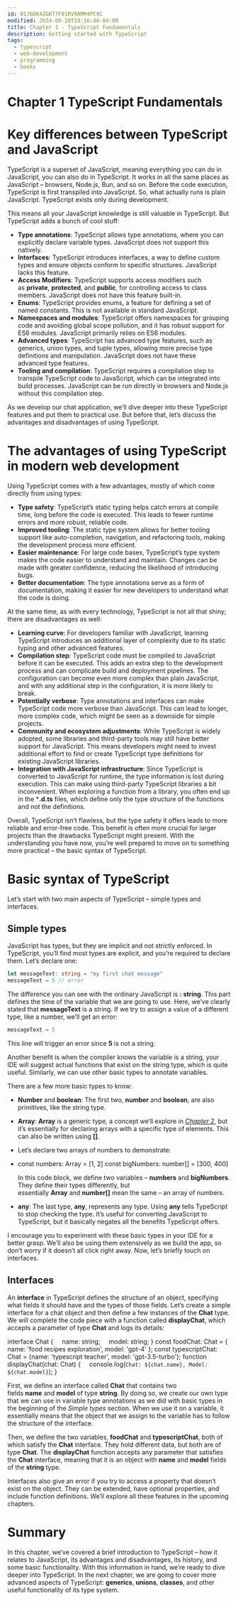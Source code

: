 ```yaml
---
id: 01J6DK4ZGKT7F01RV9AMM4PC9C
modified: 2024-08-28T19:16:46-04:00
title: Chapter 1 - TypeScript Fundamentals
description: Getting started with TypeScript
tags:
  - typescript
  - web-development
  - programming
  - books
---
```

# Chapter 1 TypeScript Fundamentals
# Key differences between TypeScript and JavaScript

TypeScript is a superset of JavaScript, meaning everything you can do in JavaScript, you can also do in TypeScript. It works in all the same places as JavaScript – browsers, Node.js, Bun, and so on. Before the code execution, TypeScript is first transpiled into JavaScript. So, what actually runs is plain JavaScript. TypeScript exists only during development.

This means all your JavaScript knowledge is still valuable in TypeScript. But TypeScript adds a bunch of cool stuff:

- **Type annotations**: TypeScript allows type annotations, where you can explicitly declare variable types. JavaScript does not support this natively.
- **Interfaces**: TypeScript introduces interfaces, a way to define custom types and ensure objects conform to specific structures. JavaScript lacks this feature.
- **Access Modifiers**: TypeScript supports access modifiers such as **private**, **protected**, and **public**, for controlling access to class members. JavaScript does not have this feature built-in.
- **Enums**: TypeScript provides enums, a feature for defining a set of named constants. This is not available in standard JavaScript.
- **Namespaces and modules**: TypeScript offers namespaces for grouping code and avoiding global scope pollution, and it has robust support for ES6 modules. JavaScript primarily relies on ES6 modules.
- **Advanced types**: TypeScript has advanced type features, such as generics, union types, and tuple types, allowing more precise type definitions and manipulation. JavaScript does not have these advanced type features.
- **Tooling and compilation**: TypeScript requires a compilation step to transpile TypeScript code to JavaScript, which can be integrated into build processes. JavaScript can be run directly in browsers and Node.js without this compilation step.

As we develop our chat application, we’ll dive deeper into these TypeScript features and put them to practical use. But before that, let’s discuss the advantages and disadvantages of using TypeScript.

# The advantages of using TypeScript in modern web development

Using TypeScript comes with a few advantages, mostly of which come directly from using types:

- **Type safety**: TypeScript’s static typing helps catch errors at compile time, long before the code is executed. This leads to fewer runtime errors and more robust, reliable code.
- **Improved tooling**: The static type system allows for better tooling support like auto-completion, navigation, and refactoring tools, making the development process more efficient.
- **Easier maintenance**: For large code bases, TypeScript’s type system makes the code easier to understand and maintain. Changes can be made with greater confidence, reducing the likelihood of introducing bugs.
- **Better documentation**: The type annotations serve as a form of documentation, making it easier for new developers to understand what the code is doing.

At the same time, as with every technology, TypeScript is not all that shiny; there are disadvantages as well:

- **Learning curve**: For developers familiar with JavaScript, learning TypeScript introduces an additional layer of complexity due to its static typing and other advanced features.
- **Compilation step**: TypeScript code must be compiled to JavaScript before it can be executed. This adds an extra step to the development process and can complicate build and deployment pipelines. The configuration can become even more complex than plain JavaScript, and with any additional step in the configuration, it is more likely to break.
- **Potentially verbose**: Type annotations and interfaces can make TypeScript code more verbose than JavaScript. This can lead to longer, more complex code, which might be seen as a downside for simple projects.
- **Community and ecosystem adjustments**: While TypeScript is widely adopted, some libraries and third-party tools may still have better support for JavaScript. This means developers might need to invest additional effort to find or create TypeScript type definitions for existing JavaScript libraries.
- **Integration with JavaScript infrastructure**: Since TypeScript is converted to JavaScript for runtime, the type information is lost during execution. This can make using third-party TypeScript libraries a bit inconvenient. When exploring a function from a library, you often end up in the ***.d.ts** files, which define only the type structure of the functions and not the definitions.

Overall, TypeScript isn’t flawless, but the type safety it offers leads to more reliable and error-free code. This benefit is often more crucial for larger projects than the drawbacks TypeScript might present. With the understanding you have now, you’re well prepared to move on to something more practical – the basic syntax of TypeScript.

# Basic syntax of TypeScript

Let’s start with two main aspects of TypeScript – simple types and interfaces.

## Simple types

JavaScript has types, but they are implicit and not strictly enforced. In TypeScript, you’ll find most types are explicit, and you’re required to declare them. Let’s declare one:
```typescript
let messageText: string = "my first chat message"
messageText = 5 // error
```


The difference you can see with the ordinary JavaScript is **: string**. This part defines the time of the variable that we are going to use. Here, we’ve clearly stated that **messageText** is a string. If we try to assign a value of a different type, like a number, we’ll get an error:

```typescript
messageText = 5
```

This line will trigger an error since **5** is not a string.

Another benefit is when the compiler knows the variable is a string, your IDE will suggest actual functions that exist on the string type, which is quite useful. Similarly, we can use other basic types to annotate variables.

There are a few more basic types to know:

- **Number** and **boolean**: The first two, **number** and **boolean**, are also primitives, like the string type.
- **Array<T>**: **Array<T>** is a generic type, a concept we’ll explore in [_Chapter 2_](https://learning.oreilly.com/library/view/full-stack-web-development/9781835885581/B22111_02.xhtml#_idTextAnchor026), but it’s essentially for declaring arrays with a specific type of elements. This can also be written using **[]**.
- Let’s declare two arrays of numbers to demonstrate:
- const numbers: Array<number> = [1, 2]
    const bigNumbers: number[] = [300, 400]
    
    In this code block, we define two variables – **numbers** and **bigNumbers**. They define their types differently, but essentially **Array<number>** and **number[]** mean the same – an array of numbers.
    
- **any**: The last type, **any**, represents any type. Using **any** tells TypeScript to stop checking the type. It’s useful for converting JavaScript to TypeScript, but it basically negates all the benefits TypeScript offers.

I encourage you to experiment with these basic types in your IDE for a better grasp. We’ll also be using them extensively as we build the app, so don’t worry if it doesn’t all click right away. Now, let’s briefly touch on interfaces.

## Interfaces

An **interface** in TypeScript defines the structure of an object, specifying what fields it should have and the types of those fields. Let’s create a simple interface for a chat object and then define a few instances of the **Chat** type. We will complete the code piece with a function called **displayChat**, which accepts a parameter of type **Chat** and logs its details:

interface Chat {
    name: string;
    model: string;
}
const foodChat: Chat = { name: 'food recipes exploration', model: 'gpt-4' };
const typescriptChat: Chat = {name: 'typescript teacher', model: 'gpt-3.5-turbo'};
function displayChat(chat: Chat) {
    console.log(`Chat: ${chat.name}, Model: ${chat.model}`);
}

First, we define an interface called **Chat** that contains two fields **name** and **model** of type **string**. By doing so, we create our own type that we can use in variable type annotations as we did with basic types in the beginning of the _Simple types_ section. When we use it on a variable, it essentially means that the object that we assign to the variable has to follow the structure of the interface.

Then, we define the two variables, **foodChat** and **typescriptChat**, both of which satisfy the **Chat** interface. They hold different data, but both are of type **Chat**. The **displayChat** function accepts any parameter that satisfies the **Chat** interface, meaning that it is an object with **name** and **model** fields of the **string** type.

Interfaces also give an error if you try to access a property that doesn’t exist on the object. They can be extended, have optional properties, and include function definitions. We’ll explore all these features in the upcoming chapters.

# Summary

In this chapter, we’ve covered a brief introduction to TypeScript – how it relates to JavaScript, its advantages and disadvantages, its history, and some basic functionality. With this information in hand, we’re ready to dive deeper into TypeScript. In the next chapter, we are going to cover more advanced aspects of TypeScript: **generics**, **unions**, **classes**, and other useful functionality of its type system.
